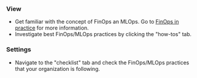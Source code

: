 ### View

- Get familiar with the concept of FinOps an MLOps. Go to [FinOps in practice](https://finopsinpractice.org/) for more information.
- Investigate best FinOps/MLOps practices by clicking the "how-tos" tab.

### Settings

- Navigate to the "checklist" tab and check the FinOps/MLOps practices that your organization is following.
